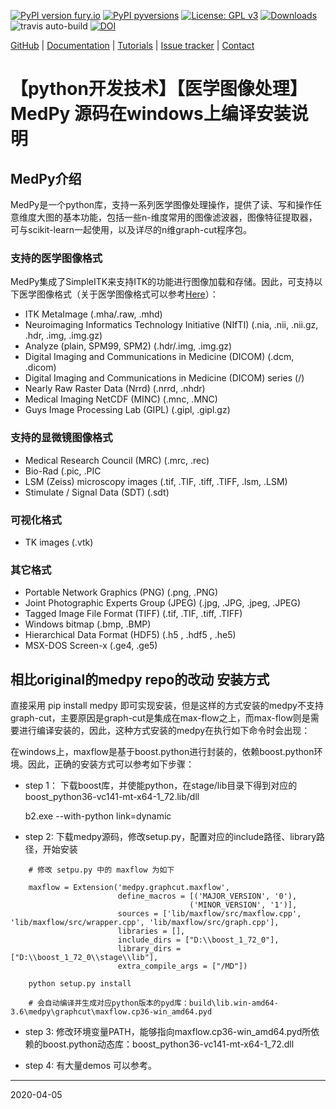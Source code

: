 [![PyPI version fury.io](https://badge.fury.io/py/MedPy.svg)](https://pypi.python.org/pypi/MedPy/)
[![PyPI pyversions](https://img.shields.io/pypi/pyversions/MedPy.svg)](https://pypi.python.org/pypi/MedPy/)
[![License: GPL v3](https://img.shields.io/badge/License-GPL%20v3-blue.svg)](https://www.gnu.org/licenses/gpl-3.0)
[![Downloads](https://pepy.tech/badge/medpy/month)](https://pepy.tech/project/medpy)
![travis auto-build](https://travis-ci.org/loli/medpy.svg?branch=master)
[![DOI](https://zenodo.org/badge/DOI/10.5281/zenodo.2565940.svg)](https://doi.org/10.5281/zenodo.2565940)

[GitHub](https://github.com/loli/medpy/) | [Documentation](http://loli.github.io/medpy/) | [Tutorials](http://loli.github.io/medpy/) | [Issue tracker](https://github.com/loli/medpy/issues) | [Contact](oskar.maier@gmail.com)

# 【python开发技术】【医学图像处理】MedPy 源码在windows上编译安装说明

## MedPy介绍
MedPy是一个python库，支持一系列医学图像处理操作，提供了读、写和操作任意维度大图的基本功能，包括一些n-维度常用的图像滤波器，图像特征提取器，可与scikit-learn一起使用，以及详尽的n维graph-cut程序包。

### 支持的医学图像格式

MedPy集成了SimpleITK来支持ITK的功能进行图像加载和存储。因此，可支持以下医学图像格式（关于医学图像格式可以参考[Here](https://github.com/PengyiZhang/MIADeepSSL/tree/master/MedicalImages)）：

- ITK MetaImage (.mha/.raw, .mhd)
- Neuroimaging Informatics Technology Initiative (NIfTI) (.nia, .nii, .nii.gz, .hdr, .img, .img.gz)
- Analyze (plain, SPM99, SPM2) (.hdr/.img, .img.gz)
- Digital Imaging and Communications in Medicine (DICOM) (.dcm, .dicom)
- Digital Imaging and Communications in Medicine (DICOM) series (<directory>/)
- Nearly Raw Raster Data (Nrrd) (.nrrd, .nhdr)
- Medical Imaging NetCDF (MINC) (.mnc, .MNC)
- Guys Image Processing Lab (GIPL) (.gipl, .gipl.gz)

### 支持的显微镜图像格式

- Medical Research Council (MRC) (.mrc, .rec)
- Bio-Rad (.pic, .PIC
- LSM (Zeiss) microscopy images (.tif, .TIF, .tiff, .TIFF, .lsm, .LSM)
- Stimulate / Signal Data (SDT) (.sdt)

### 可视化格式

- TK images (.vtk)

### 其它格式

- Portable Network Graphics (PNG) (.png, .PNG)
- Joint Photographic Experts Group (JPEG) (.jpg, .JPG, .jpeg, .JPEG)
- Tagged Image File Format (TIFF) (.tif, .TIF, .tiff, .TIFF)
- Windows bitmap (.bmp, .BMP)
- Hierarchical Data Format (HDF5) (.h5 , .hdf5 , .he5)
- MSX-DOS Screen-x (.ge4, .ge5)


## 相比original的medpy repo的改动 安装方式

直接采用 pip install medpy 即可实现安装，但是这样的方式安装的medpy不支持graph-cut，主要原因是graph-cut是集成在max-flow之上，而max-flow则是需要进行编译安装的，因此，这种方式安装的medpy在执行如下命令时会出现：


在windows上，maxflow是基于boost.python进行封装的，依赖boost.python环境。因此，正确的安装方式可以参考如下步骤：

- step 1： 下载boost库，并使能python，在stage/lib目录下得到对应的boost_python36-vc141-mt-x64-1_72.lib/dll

    b2.exe --with-python link=dynamic
    

- step 2: 下载medpy源码，修改setup.py，配置对应的include路径、library路径，开始安装

```
    # 修改 setpu.py 中的 maxflow 为如下

    maxflow = Extension('medpy.graphcut.maxflow',
                        define_macros = [('MAJOR_VERSION', '0'),
                                        ('MINOR_VERSION', '1')],
                        sources = ['lib/maxflow/src/maxflow.cpp', 'lib/maxflow/src/wrapper.cpp', 'lib/maxflow/src/graph.cpp'],
                        libraries = [],
                        include_dirs = ["D:\\boost_1_72_0"],
                        library_dirs = ["D:\\boost_1_72_0\\stage\\lib"],
                        extra_compile_args = ["/MD"])

    python setup.py install 

    # 会自动编译并生成对应python版本的pyd库：build\lib.win-amd64-3.6\medpy\graphcut\maxflow.cp36-win_amd64.pyd

```

- step 3: 修改环境变量PATH，能够指向maxflow.cp36-win_amd64.pyd所依赖的boost.python动态库：boost_python36-vc141-mt-x64-1_72.dll

- step 4: 有大量demos 可以参考。




------



2020-04-05





